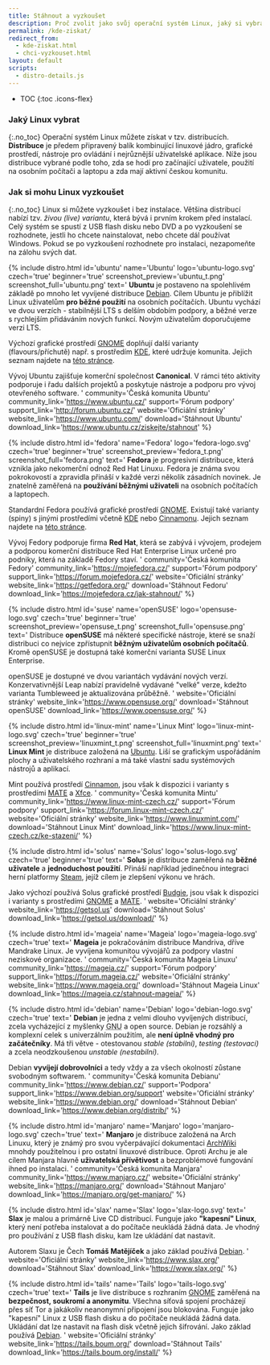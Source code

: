 ```yaml
---
title: Stáhnout a vyzkoušet
description: Proč zvolit jako svůj operační systém Linux, jaký si vybrat a jak se instaluje.
permalink: /kde-ziskat/
redirect_from:
  - kde-ziskat.html
  - chci-vyzkouset.html
layout: default
scripts:
  - distro-details.js
---
```

* TOC
{:toc .icons-flex}

### Jaký Linux vybrat
{:.no_toc}
Operační systém Linux můžete získat v tzv. distribucích. **Distribuce** je předem připravený balík kombinující linuxové jádro, grafické prostředí, nástroje pro ovládání i nejrůznější uživatelské aplikace. Níže jsou distribuce vybrané podle toho, zda se hodí pro začínající uživatele, použití na osobním počítači a laptopu a zda mají aktivní českou komunitu.

### Jak si mohu Linux vyzkoušet
{:.no_toc}
Linux si můžete vyzkoušet i bez instalace. Většina distribucí nabízí tzv. *živou (live) variantu*, která bývá i prvním krokem před instalací. Celý systém se spustí z USB flash disku nebo DVD a po vyzkoušení se rozhodnete, jestli ho chcete nainstalovat, nebo chcete dál používat Windows. Pokud se po vyzkoušení rozhodnete pro instalaci, nezapomeňte na zálohu svých dat.

<!-- Jak psát informace o distribucích
Nadpis: SVG logo + název distribuce
Snímek (*): v malé verzi na stránce a ve větším rozlišení po kliknutí
První odstavec: stručně max. na 4 řádky něco o distribuci, vytučněná jedna nebo dvě přednosti pro začátečníky
Druhý odstavec (*): různé verze, např. grafická prostředí nebo delší podpora
Třetí odstavec: kdo je autorem a vývojářem distribuce
Seznam odkazů: web české komunity, české fórum, oficiální stránky, stránka ke stažení (nejlépe v češtině)
(*) - pro prvních pár nejaktivnějších distribucí

Šablona:

{% include distro.html
  id=''
  name=''
  logo=''
  czech=''
  beginner=''
  screenshot_preview='' screenshot_full=''
  text='

  '
  community='Česká komunita ...' community_link=''
  support='Fórum podpory' support_link=''
  website='Oficiální stránky' website_link=''
  download='Stáhnout ...' download_link=''
%}
-->

{% include distro.html
  id='ubuntu'
  name='Ubuntu'
  logo='ubuntu-logo.svg'
  czech='true'
  beginner='true'
  screenshot_preview='ubuntu_t.png' screenshot_full='ubuntu.png'
  text='
**Ubuntu** je postaveno na spolehlivém základě po mnoho let vyvíjené distribuce [Debian](#debian). Cílem Ubuntu je přiblížit Linux uživatelům **pro běžné použití** na osobních počítačích. Ubuntu vychází ve dvou verzích - stabilnější LTS s delším obdobím podpory, a běžné verze s rychlejším přidáváním nových funkcí. Novým uživatelům doporučujeme verzi LTS.

Výchozí grafické prostředí [GNOME](https://www.gnome.org/) doplňují další varianty (flavours/příchutě) např. s prostředím [KDE](https://www.kde.org/), které udržuje komunita. Jejich seznam najdete na [této stránce](https://www.ubuntu.com/download/flavours).

Vývoj Ubuntu zajišťuje komerční společnost **Canonical**. V rámci této aktivity podporuje i řadu dalších projektů a poskytuje nástroje a podporu pro vývoj otevřeného software.
  '
  community='Česká komunita Ubuntu' community_link='https://www.ubuntu.cz/'
  support='Fórum podpory' support_link='http://forum.ubuntu.cz/'
  website='Oficiální stránky' website_link='https://www.ubuntu.com/'
  download='Stáhnout Ubuntu' download_link='https://www.ubuntu.cz/ziskejte/stahnout'
%}

{% include distro.html
  id='fedora'
  name='Fedora'
  logo='fedora-logo.svg'
  czech='true'
  beginner='true'
  screenshot_preview='fedora_t.png' screenshot_full='fedora.png'
  text='
  **Fedora** je progresivní distribuce, která vznikla jako nekomerční odnož Red Hat Linuxu. Fedora je známa svou pokrokovostí a zpravidla přináší v každé verzi několik zásadních novinek. Je znatelně zaměřená na **používání běžnými uživateli** na osobních počítačích a laptopech.

  Standardní Fedora používá grafické prostředí [GNOME](https://www.gnome.org/). Existují také varianty (spiny) s jinými prostředími včetně [KDE](https://www.kde.org/) nebo [Cinnamonu](https://cs.wikipedia.org/wiki/Cinnamon). Jejich seznam najdete na [této stránce](https://spins.fedoraproject.org/).

  Vývoj Fedory podporuje firma **Red Hat**, která se zabývá i vývojem, prodejem a podporou komerční distribuce Red Hat Enterprise Linux určené pro podniky, která na základě Fedory staví.
  '
  community='Česká komunita Fedory' community_link='https://mojefedora.cz/'
  support='Fórum podpory' support_link='https://forum.mojefedora.cz/'
  website='Oficiální stránky' website_link='https://getfedora.org/'
  download='Stáhnout Fedoru' download_link='https://mojefedora.cz/jak-stahnout/'
%}

{% include distro.html
  id='suse'
  name='openSUSE'
  logo='opensuse-logo.svg'
  czech='true'
  beginner='true'
  screenshot_preview='opensuse_t.png' screenshot_full='opensuse.png'
  text='
Distribuce **openSUSE** má některé specifické nástroje, které se snaží distribuci co nejvíce zpřístupnit **běžným uživatelům osobních počítačů**. Kromě openSUSE je dostupná také komerční varianta SUSE Linux Enterprise.

openSUSE je dostupné ve dvou variantách vydávání nových verzí. Konzervativnější Leap nabízí pravidelně vydávané "velké" verze, kdežto varianta Tumbleweed je aktualizována průběžně.
  '
  website='Oficiální stránky' website_link='https://www.opensuse.org/'
  download='Stáhnout openSUSE' download_link='https://www.opensuse.org/'
%}

{% include distro.html
  id='linux-mint'
  name='Linux Mint'
  logo='linux-mint-logo.svg'
  czech='true'
  beginner='true'
  screenshot_preview='linuxmint_t.png' screenshot_full='linuxmint.png'
  text='
**Linux Mint** je distribuce založená na [Ubuntu](#ubuntu). Liší se grafickým uspořádáním plochy a uživatelského rozhraní a má také vlastní sadu systémových nástrojů a aplikací.

Mint používá prostředí [Cinnamon](https://cs.wikipedia.org/wiki/Cinnamon), jsou však k dispozici i varianty s prostředími [MATE](https://mate-desktop.org/) a [Xfce](https://xfce.org/).
  '
  community='Česká komunita Mintu' community_link='https://www.linux-mint-czech.cz/'
  support='Fórum podpory' support_link='https://forum.linux-mint-czech.cz/'
  website='Oficiální stránky' website_link='https://www.linuxmint.com/'
  download='Stáhnout Linux Mint' download_link='https://www.linux-mint-czech.cz/ke-stazeni/'
%}

{% include distro.html
  id='solus'
  name='Solus'
  logo='solus-logo.svg'
  czech='true'
  beginner='true'
  text='
**Solus** je distribuce zaměřená na **běžné uživatele** a **jednoduchost použití**. Přináší například jedinečnou integraci herní platformy [Steam](https://store.steampowered.com/about/), jejíž cílem je zlepšení výkonu ve hrách.

Jako výchozí používá Solus grafické prostředí [Budgie](https://budgie-desktop.org/), jsou však k dispozici i varianty s prostředími [GNOME](https://www.gnome.org/) a [MATE](https://mate-desktop.org/).
  '
  website='Oficiální stránky' website_link='https://getsol.us'
  download='Stáhnout Solus' download_link='https://getsol.us/download/'
%}

{% include distro.html
  id='mageia'
  name='Mageia'
  logo='mageia-logo.svg'
  czech='true'
  text='
**Mageia** je pokračováním distribuce Mandriva, dříve Mandrake Linux. Je vyvíjena komunitou vývojářů za podpory vlastní neziskové organizace.
  '
  community='Česká komunita Mageia Linuxu' community_link='https://mageia.cz/'
  support='Fórum podpory' support_link='https://forum.mageia.cz/'
  website='Oficiální stránky' website_link='https://www.mageia.org/'
  download='Stáhnout Mageia Linux' download_link='https://mageia.cz/stahnout-mageia/'
%}

{% include distro.html
  id='debian'
  name='Debian'
  logo='debian-logo.svg'
  czech='true'
  text='
**Debian** je jedna z velmi dlouho vyvíjených distribucí, zcela vycházející z myšlenky <abbr title="GNU is Not Unix">GNU</abbr> a open source. Debian je rozsáhlý a komplexní celek s univerzálním použitím, ale **není úplně vhodný pro začátečníky**. Má tři větve - otestovanou *stable (stabilní)*, *testing (testovací)* a zcela neodzkoušenou *unstable (nestabilní)*.

Debian **vyvíjejí dobrovolníci** a tedy vždy a za všech okolností zůstane svobodným softwarem.
  '
  community='Česká komunita Debianu' community_link='https://www.debian.cz/'
  support='Podpora' support_link='https://www.debian.org/support'
  website='Oficiální stránky' website_link='https://www.debian.org/'
  download='Stáhnout Debian' download_link='https://www.debian.org/distrib/'
%}

{% include distro.html
  id='manjaro'
  name='Manjaro'
  logo='manjaro-logo.svg'
  czech='true'
  text='
**Manjaro** je distribuce založená na Arch Linuxu, který je známý pro svou vyčerpávající dokumentaci [ArchWiki](https://wiki.archlinux.org/) mnohdy použitelnou i pro ostatní linuxové distribuce. Oproti Archu je ale cílem Manjara hlavně **uživatelská přívětivost** a bezproblémové fungování ihned po instalaci.
  '
  community='Česká komunita Manjara' community_link='https://www.manjaro.cz/'
  website='Oficiální stránky' website_link='https://manjaro.org/'
  download='Stáhnout Manjaro' download_link='https://manjaro.org/get-manjaro/'
%}

{% include distro.html
  id='slax'
  name='Slax'
  logo='slax-logo.svg'
  text='
**Slax** je malou a primárně Live CD distribucí. Funguje jako **"kapesní" Linux**, který není potřeba instalovat a do počítače neukládá žádná data. Je vhodný pro používání z USB flash disku, kam lze ukládání dat nastavit.

Autorem Slaxu je Čech **Tomáš Matějíček** a jako základ používá [Debian](#debian).
  '
  website='Oficiální stránky' website_link='https://www.slax.org/'
  download='Stáhnout Slax' download_link='https://www.slax.org/'
%}

{% include distro.html
  id='tails'
  name='Tails'
  logo='tails-logo.svg'
  czech='true'
  text='
**Tails** je live distribuce s rozhraním [GNOME](https://www.gnome.org/) zaměřená na **bezpečnost, soukromí a anonymitu**. Všechna síťová spojení procházejí přes síť Tor a jakákoliv neanonymní připojení jsou blokována. Funguje jako "kapesní" Linux z USB flash disku a do počítače neukládá žádná data. Ukládání dat lze nastavit na flash disk včetně jejich šifrování. Jako základ používá [Debian](#debian).
  '
  website='Oficiální stránky' website_link='https://tails.boum.org/'
  download='Stáhnout Tails' download_link='https://tails.boum.org/install/'
%}
